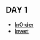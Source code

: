 ## DAY 1
- [InOrder](https://swexpertacademy.com/main/code/problem/problemDetail.do?contestProbId=AV140YnqAIECFAYD)
- [Invert](https://leetcode.com/problems/invert-binary-tree/)
